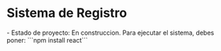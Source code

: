 <h1>Sistema de Registro</h1>
- Estado de proyecto: En construccion.
Para ejecutar el sistema, debes poner:
```npm install react```
